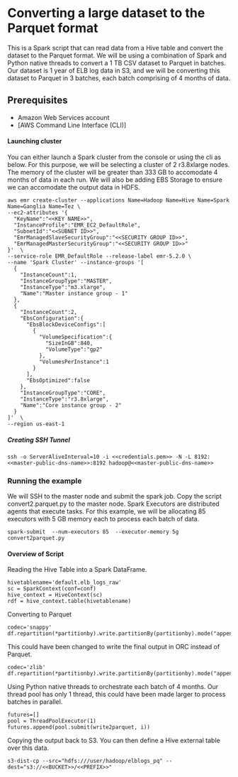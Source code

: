 # Converting a large dataset to the Parquet format

This is a Spark script that can read data from a Hive table and convert the dataset to the Parquet format. We will be using a combination of Spark and Python native threads to convert a 1 TB CSV dataset to Parquet in batches. Our dataset is 1 year of ELB log data in S3, and we will be converting this dataset to Parquet in 3 batches, each batch comprising of 4 months of data.

## Prerequisites
- Amazon Web Services account
- [AWS Command Line Interface (CLI)]

#### Launching cluster

You can either launch a Spark cluster from the console or using the cli as below. For this purpose, we will be selecting a cluster of 2 r3.8xlarge nodes. The memory of the cluster will be greater than 333 GB to accomodate 4 months of data in each run. We will also be adding EBS Storage to ensure we can accomodate the output data in HDFS.

```
aws emr create-cluster --applications Name=Hadoop Name=Hive Name=Spark Name=Ganglia Name=Tez \
--ec2-attributes '{  
  "KeyName":"<<KEY NAME>>",
  "InstanceProfile":"EMR_EC2_DefaultRole",
  "SubnetId":"<<SUBNET ID>>",
  "EmrManagedSlaveSecurityGroup":"<<SECURITY GROUP ID>>",
  "EmrManagedMasterSecurityGroup":"<<SECURITY GROUP ID>>"
}'  \
--service-role EMR_DefaultRole --release-label emr-5.2.0 \
--name 'Spark Cluster' --instance-groups '[  
  {  
    "InstanceCount":1,
    "InstanceGroupType":"MASTER",
    "InstanceType":"m3.xlarge",
    "Name":"Master instance group - 1"
  },
  {  
    "InstanceCount":2,
    "EbsConfiguration":{  
      "EbsBlockDeviceConfigs":[  
        {  
          "VolumeSpecification":{  
            "SizeInGB":840,
            "VolumeType":"gp2"
          },
          "VolumesPerInstance":1
        }
      ],
      "EbsOptimized":false
    },
    "InstanceGroupType":"CORE",
    "InstanceType":"r3.8xlarge",
    "Name":"Core instance group - 2"
  }
]'  \
--region us-east-1
```

##### Creating SSH Tunnel
```
ssh -o ServerAliveInterval=10 -i <<credentials.pem>> -N -L 8192:<<master-public-dns-name>>:8192 hadoop@<<master-public-dns-name>>
```

### Running the example
We will SSH to the master node and submit the spark job. Copy the script convert2.parquet.py to the master node.
Spark Executors are distributed agents that execute tasks. For this example, we will be allocating 85 executors with 5 GB memory each to process each batch of data.
```
spark-submit  --num-executors 85  --executor-memory 5g convert2parquet.py
```

#### Overview of Script
Reading the Hive Table into a Spark DataFrame.
```
hivetablename='default.elb_logs_raw'
sc = SparkContext(conf=conf)
hive_context = HiveContext(sc)
rdf = hive_context.table(hivetablename)
```

Converting to Parquet
```
codec='snappy'
df.repartition(*partitionby).write.partitionBy(partitionby).mode("append").parquet(output,compression=codec)
```

This could have been changed to write the final output in ORC instead of Parquet.
```
codec='zlib'
df.repartition(*partitionby).write.partitionBy(partitionby).mode("append").orc(output,compression=codec)
```

Using Python native threads to orchestrate each batch of 4 months. Our thread pool has only 1 thread, this could have been made larger to process batches in parallel.
```
futures=[]
pool = ThreadPoolExecutor(1)
futures.append(pool.submit(write2parquet, i))

```

Copying the output back to S3. You can then define a Hive external table over this data.
```
s3-dist-cp --src="hdfs:///user/hadoop/elblogs_pq" --dest="s3://<<BUCKET>>/<<PREFIX>>" 
```


